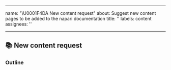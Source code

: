 ______________________________________________________________________

name: "\\U0001F4DA New content request"
about: Suggest new content pages to be added to the napari documentation
title: ''
labels: content
assignees: ''

______________________________________________________________________

## 📚 New content request

<!-- A clear and concise description of the content you'd like to see, and why this is important -->

### Outline

<!-- Please include a rough outline of the document you are proposing -->
